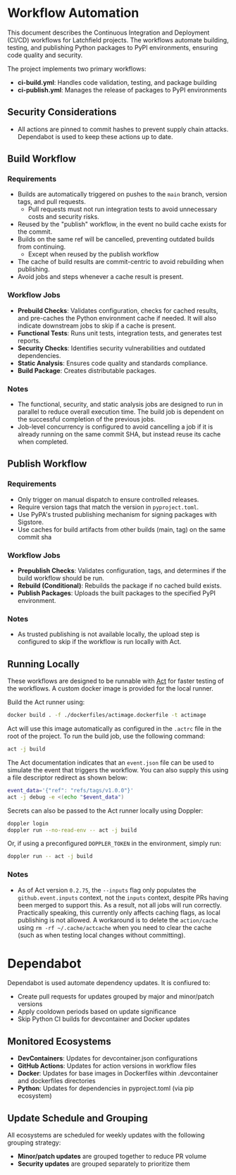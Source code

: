<!-- SPDX-License-Identifier: Apache-2.0 -->
<!-- Copyright 2025 Latchfield Technologies http://latchfield.com -->
# Workflow Automation

This document describes the Continuous Integration and Deployment (CI/CD) workflows for Latchfield projects. The workflows automate building, testing, and publishing Python packages to PyPI environments, ensuring code quality and security.

The project implements two primary workflows:

- **ci-build.yml**: Handles code validation, testing, and package building
- **ci-publish.yml**: Manages the release of packages to PyPI environments

## Security Considerations

- All actions are pinned to commit hashes to prevent supply chain attacks. Dependabot is used to keep these actions up to date.

## Build Workflow

### Requirements
- Builds are automatically triggered on pushes to the `main` branch, version tags, and pull requests.
    - Pull requests must not run integration tests to avoid unnecessary costs and security risks.
- Reused by the "publish" workflow, in the event no build cache exists for the commit.
- Builds on the same ref will be cancelled, preventing outdated builds from continuing.
    - Except when reused by the publish workflow
- The cache of build results are commit-centric to avoid rebuilding when publishing.
- Avoid jobs and steps whenever a cache result is present.

### Workflow Jobs

- **Prebuild Checks**: Validates configuration, checks for cached results, and pre-caches the Python environment cache if needed. It will also indicate downstream jobs to skip if a cache is present.
- **Functional Tests**: Runs unit tests, integration tests, and generates test reports.
- **Security Checks**: Identifies security vulnerabilities and outdated dependencies.
- **Static Analysis**: Ensures code quality and standards compliance.
- **Build Package**: Creates distributable packages.

### Notes

- The functional, security, and static analysis jobs are designed to run in parallel to reduce overall execution time. The build job is dependent on the successful completion of the previous jobs.
- Job-level concurrency is configured to avoid cancelling a job if it is already running on the same commit SHA, but instead reuse its cache when completed.

## Publish Workflow

### Requirements
- Only trigger on manual dispatch to ensure controlled releases.
- Require version tags that match the version in `pyproject.toml`.
- Use PyPA's trusted publishing mechanism for signing packages with Sigstore.
- Use caches for build artifacts from other builds (main, tag) on the same commit sha

### Workflow Jobs

- **Prepublish Checks**: Validates configuration, tags, and determines if the build workflow should be run.  
- **Rebuild (Conditional)**: Rebuilds the package if no cached build exists.
- **Publish Packages**: Uploads the built packages to the specified PyPI environment.

### Notes

- As trusted publishing is not available locally, the upload step is configured to skip if the workflow is run locally with Act.

## Running Locally

These workflows are designed to be runnable with [Act](https://github.com/nektos/act) for faster testing of the workflows. A custom docker image is provided for the local runner.

Build the Act runner using:

```bash
docker build . -f ./dockerfiles/actimage.dockerfile -t actimage
```

Act will use this image automatically as configured in the `.actrc` file in the root of the project. To run the build job, use the following command:

```bash
act -j build
```

The Act documentation indicates that an `event.json` file can be used to simulate the event that triggers the workflow. You can also supply this using a file descriptor redirect as shown below:

```bash 
event_data='{"ref": "refs/tags/v1.0.0"}'
act -j debug -e <(echo "$event_data")
```

Secrets can also be passed to the Act runner locally using Doppler:

```bash
doppler login
doppler run --no-read-env -- act -j build
```

Or, if using a preconfigured `DOPPLER_TOKEN` in the environment, simply run:

```bash
doppler run -- act -j build
```

### Notes
- As of Act version `0.2.75`, the `--inputs` flag only populates the `github.event.inputs` context, not the `inputs` context, despite PRs having been merged to support this. As a result, not all jobs will run correctly. Practically speaking, this currently only affects caching flags, as local publishing is not allowed. A workaround is to delete the `action/cache` using `rm -rf ~/.cache/actcache` when you need to clear the cache (such as when testing local changes without committing).

# Dependabot

Dependabot is used automate dependency updates. It is confiured to:

- Create pull requests for updates grouped by major and minor/patch versions
- Apply cooldown periods based on update significance
- Skip Python CI builds for devcontainer and Docker updates

## Monitored Ecosystems

- **DevContainers**: Updates for devcontainer.json configurations
- **GitHub Actions**: Updates for action versions in workflow files
- **Docker**: Updates for base images in Dockerfiles within .devcontainer and dockerfiles directories
- **Python**: Updates for dependencies in pyproject.toml (via pip ecosystem)

## Update Schedule and Grouping

All ecosystems are scheduled for weekly updates with the following grouping strategy:

- **Minor/patch updates** are grouped together to reduce PR volume
- **Security updates** are grouped separately to prioritize them